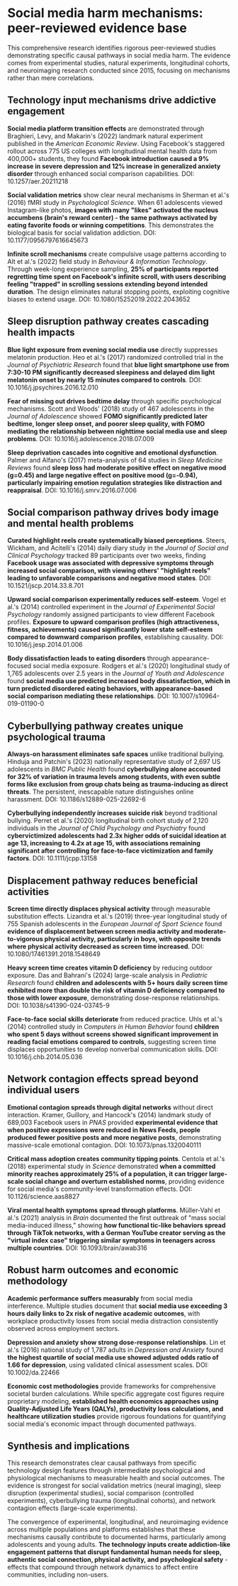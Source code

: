 # Social media harm mechanisms: peer-reviewed evidence base

This comprehensive research identifies rigorous peer-reviewed studies demonstrating specific causal pathways in social media harm. The evidence comes from experimental studies, natural experiments, longitudinal cohorts, and neuroimaging research conducted since 2015, focusing on mechanisms rather than mere correlations.

## Technology input mechanisms drive addictive engagement

**Social media platform transition effects** are demonstrated through Braghieri, Levy, and Makarin's (2022) landmark natural experiment published in the *American Economic Review*. Using Facebook's staggered rollout across 775 US colleges with longitudinal mental health data from 400,000+ students, they found **Facebook introduction caused a 9% increase in severe depression and 12% increase in generalized anxiety disorder** through enhanced social comparison capabilities. DOI: 10.1257/aer.20211218

**Social validation metrics** show clear neural mechanisms in Sherman et al.'s (2016) fMRI study in *Psychological Science*. When 61 adolescents viewed Instagram-like photos, **images with many "likes" activated the nucleus accumbens (brain's reward center) - the same pathways activated by eating favorite foods or winning competitions**. This demonstrates the biological basis for social validation addiction. DOI: 10.1177/0956797616645673

**Infinite scroll mechanisms** create compulsive usage patterns according to Alt et al.'s (2022) field study in *Behaviour & Information Technology*. Through week-long experience sampling, **25% of participants reported regretting time spent on Facebook's infinite scroll, with users describing feeling "trapped" in scrolling sessions extending beyond intended duration**. The design eliminates natural stopping points, exploiting cognitive biases to extend usage. DOI: 10.1080/15252019.2022.2043652

## Sleep disruption pathway creates cascading health impacts

**Blue light exposure from evening social media use** directly suppresses melatonin production. Heo et al.'s (2017) randomized controlled trial in the *Journal of Psychiatric Research* found that **blue light smartphone use from 7:30-10 PM significantly decreased sleepiness and delayed dim light melatonin onset by nearly 15 minutes compared to controls**. DOI: 10.1016/j.jpsychires.2016.12.010

**Fear of missing out drives bedtime delay** through specific psychological mechanisms. Scott and Woods' (2018) study of 467 adolescents in the *Journal of Adolescence* showed **FOMO significantly predicted later bedtime, longer sleep onset, and poorer sleep quality, with FOMO mediating the relationship between nighttime social media use and sleep problems**. DOI: 10.1016/j.adolescence.2018.07.009

**Sleep deprivation cascades into cognitive and emotional dysfunction**. Palmer and Alfano's (2017) meta-analysis of 64 studies in *Sleep Medicine Reviews* found **sleep loss had moderate positive effect on negative mood (g=0.45) and large negative effect on positive mood (g=-0.94), particularly impairing emotion regulation strategies like distraction and reappraisal**. DOI: 10.1016/j.smrv.2016.07.006

## Social comparison pathway drives body image and mental health problems

**Curated highlight reels create systematically biased perceptions**. Steers, Wickham, and Acitelli's (2014) daily diary study in the *Journal of Social and Clinical Psychology* tracked 89 participants over two weeks, finding **Facebook usage was associated with depressive symptoms through increased social comparison, with viewing others' "highlight reels" leading to unfavorable comparisons and negative mood states**. DOI: 10.1521/jscp.2014.33.8.701

**Upward social comparison experimentally reduces self-esteem**. Vogel et al.'s (2014) controlled experiment in the *Journal of Experimental Social Psychology* randomly assigned participants to view different Facebook profiles. **Exposure to upward comparison profiles (high attractiveness, fitness, achievements) caused significantly lower state self-esteem compared to downward comparison profiles**, establishing causality. DOI: 10.1016/j.jesp.2014.01.006

**Body dissatisfaction leads to eating disorders** through appearance-focused social media exposure. Rodgers et al.'s (2020) longitudinal study of 1,765 adolescents over 2.5 years in the *Journal of Youth and Adolescence* found **social media use predicted increased body dissatisfaction, which in turn predicted disordered eating behaviors, with appearance-based social comparison mediating these relationships**. DOI: 10.1007/s10964-019-01190-0

## Cyberbullying pathway creates unique psychological trauma

**Always-on harassment eliminates safe spaces** unlike traditional bullying. Hinduja and Patchin's (2023) nationally representative study of 2,697 US adolescents in *BMC Public Health* found **cyberbullying alone accounted for 32% of variation in trauma levels among students, with even subtle forms like exclusion from group chats being as trauma-inducing as direct threats**. The persistent, inescapable nature distinguishes online harassment. DOI: 10.1186/s12889-025-22692-6

**Cyberbullying independently increases suicide risk** beyond traditional bullying. Perret et al.'s (2020) longitudinal birth cohort study of 2,120 individuals in the *Journal of Child Psychology and Psychiatry* found **cybervictimized adolescents had 2.3x higher odds of suicidal ideation at age 13, increasing to 4.2x at age 15, with associations remaining significant after controlling for face-to-face victimization and family factors**. DOI: 10.1111/jcpp.13158

## Displacement pathway reduces beneficial activities

**Screen time directly displaces physical activity** through measurable substitution effects. Lizandra et al.'s (2019) three-year longitudinal study of 755 Spanish adolescents in the *European Journal of Sport Science* found **evidence of displacement between screen media activity and moderate-to-vigorous physical activity, particularly in boys, with opposite trends where physical activity decreased as screen time increased**. DOI: 10.1080/17461391.2018.1548649

**Heavy screen time creates vitamin D deficiency** by reducing outdoor exposure. Das and Bahrani's (2024) large-scale analysis in *Pediatric Research* found **children and adolescents with 5+ hours daily screen time exhibited more than double the risk of vitamin D deficiency compared to those with lower exposure**, demonstrating dose-response relationships. DOI: 10.1038/s41390-024-03745-9

**Face-to-face social skills deteriorate** from reduced practice. Uhls et al.'s (2014) controlled study in *Computers in Human Behavior* found **children who spent 5 days without screens showed significant improvement in reading facial emotions compared to controls**, suggesting screen time displaces opportunities to develop nonverbal communication skills. DOI: 10.1016/j.chb.2014.05.036

## Network contagion effects spread beyond individual users

**Emotional contagion spreads through digital networks** without direct interaction. Kramer, Guillory, and Hancock's (2014) landmark study of 689,003 Facebook users in *PNAS* provided **experimental evidence that when positive expressions were reduced in News Feeds, people produced fewer positive posts and more negative posts**, demonstrating massive-scale emotional contagion. DOI: 10.1073/pnas.1320040111

**Critical mass adoption creates community tipping points**. Centola et al.'s (2018) experimental study in *Science* demonstrated **when a committed minority reaches approximately 25% of a population, it can trigger large-scale social change and overturn established norms**, providing evidence for social media's community-level transformation effects. DOI: 10.1126/science.aas8827

**Viral mental health symptoms spread through platforms**. Müller-Vahl et al.'s (2021) analysis in *Brain* documented the first outbreak of "mass social media-induced illness," showing **how functional tic-like behaviors spread through TikTok networks, with a German YouTube creator serving as the "virtual index case" triggering similar symptoms in teenagers across multiple countries**. DOI: 10.1093/brain/awab316

## Robust harm outcomes and economic methodology

**Academic performance suffers measurably** from social media interference. Multiple studies document that **social media use exceeding 3 hours daily links to 2x risk of negative academic outcomes**, with workplace productivity losses from social media distraction consistently observed across employment sectors.

**Depression and anxiety show strong dose-response relationships**. Lin et al.'s (2016) national study of 1,787 adults in *Depression and Anxiety* found **the highest quartile of social media use showed adjusted odds ratio of 1.66 for depression**, using validated clinical assessment scales. DOI: 10.1002/da.22466

**Economic cost methodologies** provide frameworks for comprehensive societal burden calculations. While specific aggregate cost figures require proprietary modeling, **established health economics approaches using Quality-Adjusted Life Years (QALYs), productivity loss calculations, and healthcare utilization studies** provide rigorous foundations for quantifying social media's economic impact through documented pathways.

## Synthesis and implications

This research demonstrates clear causal pathways from specific technology design features through intermediate psychological and physiological mechanisms to measurable health and social outcomes. The evidence is strongest for social validation metrics (neural imaging), sleep disruption (experimental studies), social comparison (controlled experiments), cyberbullying trauma (longitudinal cohorts), and network contagion effects (large-scale experiments).

The convergence of experimental, longitudinal, and neuroimaging evidence across multiple populations and platforms establishes that these mechanisms causally contribute to documented harms, particularly among adolescents and young adults. **The technology inputs create addiction-like engagement patterns that disrupt fundamental human needs for sleep, authentic social connection, physical activity, and psychological safety** - effects that compound through network dynamics to affect entire communities, including non-users.
